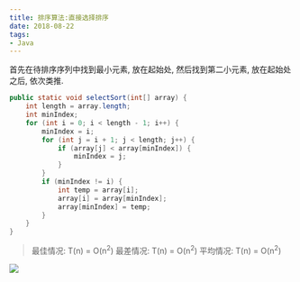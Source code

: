 ```yaml
---
title: 排序算法:直接选择排序
date: 2018-08-22
tags:
- Java
---
```


首先在待排序序列中找到最小元素, 放在起始处, 然后找到第二小元素, 放在起始处之后, 依次类推.

```Java
public static void selectSort(int[] array) {
    int length = array.length;
    int minIndex;
    for (int i = 0; i < length - 1; i++) {
        minIndex = i;
        for (int j = i + 1; j < length; j++) {
            if (array[j] < array[minIndex]) {
                minIndex = j;
            }
        }
        if (minIndex != i) {
            int temp = array[i];
            array[i] = array[minIndex];
            array[minIndex] = temp;
        }
    }
}
```

> 最佳情况: T(n) = O(n<sup>2</sup>)  最差情况: T(n) = O(n<sup>2</sup>)  平均情况: T(n) = O(n<sup>2</sup>)

[![](https://static.segmentfault.com/v-5b1df2a7/global/img/creativecommons-cc.svg)](https://creativecommons.org/licenses/by-nc-nd/4.0/)